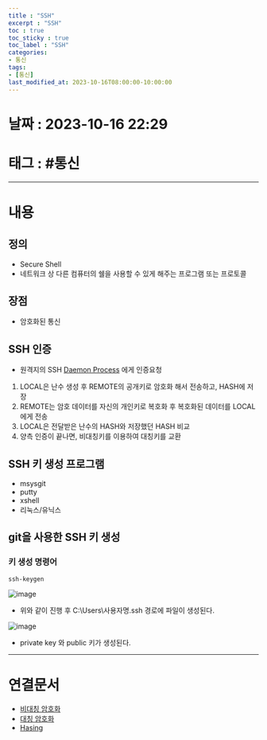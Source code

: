 ```yaml
---
title : "SSH"
excerpt : "SSH"
toc : true
toc_sticky : true
toc_label : "SSH"
categories:
- 통신
tags:
- [통신]
last_modified_at: 2023-10-16T08:00:00-10:00:00
---
```


# 날짜 : 2023-10-16 22:29

# 태그 : #통신
---

# 내용

## 정의
- Secure Shell
- 네트워크 상 다른 컴퓨터의 쉘을 사용할 수 있게 해주는 프로그램 또는 프로토콜

## 장점
- 암호화된 통신

## SSH 인증
- 원격지의 SSH [Daemon Process](../../ServerCommon/ServerCommon-Daemon-Process) 에게 인증요청
1. LOCAL은 난수 생성 후 REMOTE의 공개키로 암호화 해서 전송하고, HASH에 저장
2. REMOTE는 암호 데이터를 자신의 개인키로 복호화 후 복호화된 데이터를 LOCAL에게 전송
3. LOCAL은 전달받은 난수의 HASH와 저장했던 HASH 비교
4. 양측 인증이 끝나면, 비대칭키를 이용하여 대칭키를 교환

## SSH 키 생성 프로그램
- msysgit
- putty
- xshell
- 리눅스/유닉스

## git을 사용한 SSH 키 생성

### 키 생성 명령어
```
ssh-keygen
```
  
![image](./../../assets/images/GitSSHKeyResult.png)
- 위와 같이 진행 후 C:\Users\사용자명\.ssh 경로에 파일이 생성된다.
  
![image](./../../assets/images/SSHKeyFile.png)
- private key 와 public 키가 생성된다.

---

# 연결문서
- [비대칭 암호화](../../암복호화/암복호화-비대칭-암호화)
- [대칭 암호화](../../암복호화/암복호화-대칭-암호화)
- [Hasing](../../암복호화/암복호화-Hasing)